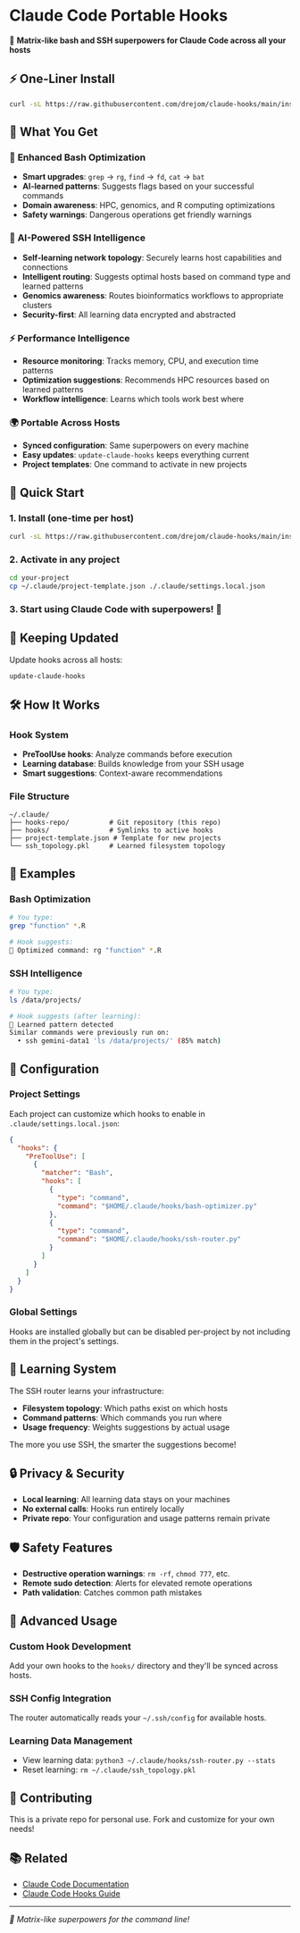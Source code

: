 # Claude Code Portable Hooks

🚀 **Matrix-like bash and SSH superpowers for Claude Code across all your hosts**

## ⚡ One-Liner Install

```bash
curl -sL https://raw.githubusercontent.com/drejom/claude-hooks/main/install.sh | bash
```

## 🎯 What You Get

### 🔧 **Enhanced Bash Optimization**
- **Smart upgrades**: `grep` → `rg`, `find` → `fd`, `cat` → `bat`
- **AI-learned patterns**: Suggests flags based on your successful commands
- **Domain awareness**: HPC, genomics, and R computing optimizations
- **Safety warnings**: Dangerous operations get friendly warnings

### 🧠 **AI-Powered SSH Intelligence**
- **Self-learning network topology**: Securely learns host capabilities and connections
- **Intelligent routing**: Suggests optimal hosts based on command type and learned patterns
- **Genomics awareness**: Routes bioinformatics workflows to appropriate clusters
- **Security-first**: All learning data encrypted and abstracted

### ⚡ **Performance Intelligence**
- **Resource monitoring**: Tracks memory, CPU, and execution time patterns
- **Optimization suggestions**: Recommends HPC resources based on learned patterns
- **Workflow intelligence**: Learns which tools work best where

### 🌍 **Portable Across Hosts**
- **Synced configuration**: Same superpowers on every machine
- **Easy updates**: `update-claude-hooks` keeps everything current
- **Project templates**: One command to activate in new projects

## 🚀 Quick Start

### 1. Install (one-time per host)
```bash
curl -sL https://raw.githubusercontent.com/drejom/claude-hooks/main/install.sh | bash
```

### 2. Activate in any project
```bash
cd your-project
cp ~/.claude/project-template.json ./.claude/settings.local.json
```

### 3. Start using Claude Code with superpowers! 🎉

## 🔄 Keeping Updated

Update hooks across all hosts:
```bash
update-claude-hooks
```

## 🛠️ How It Works

### Hook System
- **PreToolUse hooks**: Analyze commands before execution
- **Learning database**: Builds knowledge from your SSH usage
- **Smart suggestions**: Context-aware recommendations

### File Structure
```
~/.claude/
├── hooks-repo/          # Git repository (this repo)
├── hooks/               # Symlinks to active hooks
├── project-template.json # Template for new projects
└── ssh_topology.pkl     # Learned filesystem topology
```

## 🎨 Examples

### Bash Optimization
```bash
# You type:
grep "function" *.R

# Hook suggests:
🚀 Optimized command: rg "function" *.R
```

### SSH Intelligence
```bash
# You type:
ls /data/projects/

# Hook suggests (after learning):
🧠 Learned pattern detected
Similar commands were previously run on:
  • ssh gemini-data1 'ls /data/projects/' (85% match)
```

## 🔧 Configuration

### Project Settings
Each project can customize which hooks to enable in `.claude/settings.local.json`:

```json
{
  "hooks": {
    "PreToolUse": [
      {
        "matcher": "Bash",
        "hooks": [
          {
            "type": "command",
            "command": "$HOME/.claude/hooks/bash-optimizer.py"
          },
          {
            "type": "command",
            "command": "$HOME/.claude/hooks/ssh-router.py"
          }
        ]
      }
    ]
  }
}
```

### Global Settings
Hooks are installed globally but can be disabled per-project by not including them in the project's settings.

## 🧠 Learning System

The SSH router learns your infrastructure:
- **Filesystem topology**: Which paths exist on which hosts
- **Command patterns**: Which commands you run where
- **Usage frequency**: Weights suggestions by actual usage

The more you use SSH, the smarter the suggestions become!

## 🔒 Privacy & Security

- **Local learning**: All learning data stays on your machines
- **No external calls**: Hooks run entirely locally
- **Private repo**: Your configuration and usage patterns remain private

## 🛡️ Safety Features

- **Destructive operation warnings**: `rm -rf`, `chmod 777`, etc.
- **Remote sudo detection**: Alerts for elevated remote operations
- **Path validation**: Catches common path mistakes

## 🎯 Advanced Usage

### Custom Hook Development
Add your own hooks to the `hooks/` directory and they'll be synced across hosts.

### SSH Config Integration
The router automatically reads your `~/.ssh/config` for available hosts.

### Learning Data Management
- View learning data: `python3 ~/.claude/hooks/ssh-router.py --stats`
- Reset learning: `rm ~/.claude/ssh_topology.pkl`

## 🤝 Contributing

This is a private repo for personal use. Fork and customize for your own needs!

## 📚 Related

- [Claude Code Documentation](https://docs.anthropic.com/en/docs/claude-code)
- [Claude Code Hooks Guide](https://docs.anthropic.com/en/docs/claude-code/hooks)

---

*🌟 Matrix-like superpowers for the command line!*